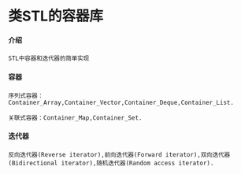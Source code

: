 # 类STL的容器库

#### 介绍
    STL中容器和迭代器的简单实现



#### 容器
    序列式容器：Container_Array,Container_Vector,Container_Deque,Container_List.
    
    关联式容器：Container_Map,Container_Set.

#### 迭代器
    反向迭代器(Reverse iterator),前向迭代器(Forward iterator),双向迭代器(Bidirectional iterator),随机迭代器(Random access iterator).

